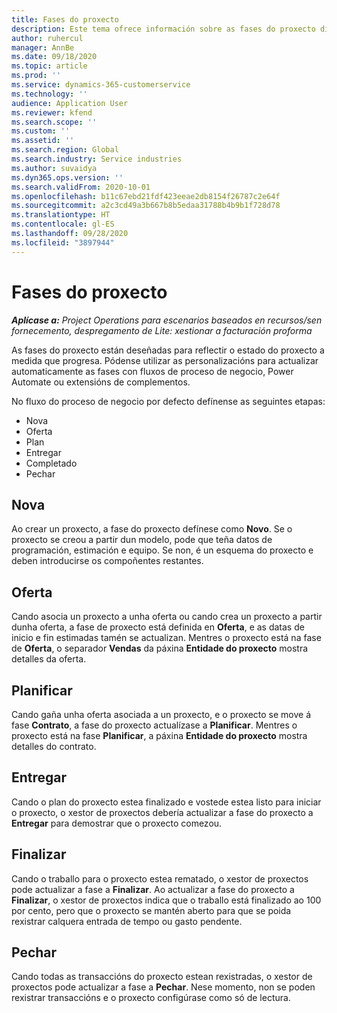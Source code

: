 ```yaml
---
title: Fases do proxecto
description: Este tema ofrece información sobre as fases do proxecto dispoñibles en Microsoft Dynamics Project Operations.
author: ruhercul
manager: AnnBe
ms.date: 09/18/2020
ms.topic: article
ms.prod: ''
ms.service: dynamics-365-customerservice
ms.technology: ''
audience: Application User
ms.reviewer: kfend
ms.search.scope: ''
ms.custom: ''
ms.assetid: ''
ms.search.region: Global
ms.search.industry: Service industries
ms.author: suvaidya
ms.dyn365.ops.version: ''
ms.search.validFrom: 2020-10-01
ms.openlocfilehash: b11c67ebd21fdf423eeae2db8154f26787c2e64f
ms.sourcegitcommit: a2c3cd49a3b667b8b5edaa31788b4b9b1f728d78
ms.translationtype: HT
ms.contentlocale: gl-ES
ms.lasthandoff: 09/28/2020
ms.locfileid: "3897944"
---
```

# <a name="project-stages"></a>Fases do proxecto

_**Aplícase a:** Project Operations para escenarios baseados en recursos/sen fornecemento, despregamento de Lite: xestionar a facturación proforma_

As fases do proxecto están deseñadas para reflectir o estado do proxecto a medida que progresa. Pódense utilizar as personalizacións para actualizar automaticamente as fases con fluxos de proceso de negocio, Power Automate ou extensións de complementos.

No fluxo do proceso de negocio por defecto defínense as seguintes etapas:

- Nova
- Oferta
- Plan
- Entregar
- Completado
- Pechar 

## <a name="new"></a>Nova

Ao crear un proxecto, a fase do proxecto defínese como **Novo**. Se o proxecto se creou a partir dun modelo, pode que teña datos de programación, estimación e equipo. Se non, é un esquema do proxecto e deben introducirse os compoñentes restantes.

## <a name="quote"></a>Oferta

Cando asocia un proxecto a unha oferta ou cando crea un proxecto a partir dunha oferta, a fase de proxecto está definida en **Oferta**, e as datas de inicio e fin estimadas tamén se actualizan. Mentres o proxecto está na fase de **Oferta**, o separador **Vendas** da páxina **Entidade do proxecto** mostra detalles da oferta.

## <a name="plan"></a>Planificar

Cando gaña unha oferta asociada a un proxecto, e o proxecto se move á fase **Contrato**, a fase do proxecto actualízase a **Planificar**. Mentres o proxecto está na fase **Planificar**, a páxina **Entidade do proxecto** mostra detalles do contrato.

## <a name="deliver"></a>Entregar

Cando o plan do proxecto estea finalizado e vostede estea listo para iniciar o proxecto, o xestor de proxectos debería actualizar a fase do proxecto a **Entregar** para demostrar que o proxecto comezou.

## <a name="complete"></a>Finalizar 

Cando o traballo para o proxecto estea rematado, o xestor de proxectos pode actualizar a fase a **Finalizar**. Ao actualizar a fase do proxecto a **Finalizar**, o xestor de proxectos indica que o traballo está finalizado ao 100 por cento, pero que o proxecto se mantén aberto para que se poida rexistrar calquera entrada de tempo ou gasto pendente.

## <a name="close"></a>Pechar

Cando todas as transaccións do proxecto estean rexistradas, o xestor de proxectos pode actualizar a fase a **Pechar**. Nese momento, non se poden rexistrar transaccións e o proxecto configúrase como só de lectura.

